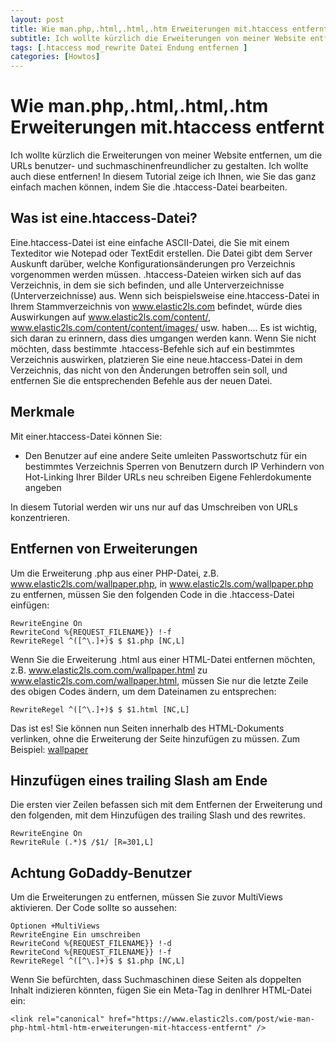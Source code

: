 ```yaml
---
layout: post
title: Wie man.php,.html,.html,.htm Erweiterungen mit.htaccess entfernt
subtitle: Ich wollte kürzlich die Erweiterungen von meiner Website entfernen, um die URLs benutzer- und suchmaschinenfreundlicher zu gestalten. Ich wollte auch diese entfernen! In diesem Tutorial zeige ich Ihnen, wie Sie das ganz einfach machen können.
tags: [.htaccess mod_rewrite Datei Endung entfernen ]
categories: [Howtos]
---
```

# Wie man.php,.html,.html,.htm Erweiterungen mit.htaccess entfernt

Ich wollte kürzlich die Erweiterungen von meiner Website entfernen, um die URLs benutzer- und suchmaschinenfreundlicher zu gestalten. Ich wollte auch diese entfernen! In diesem Tutorial zeige ich Ihnen, wie Sie das ganz einfach machen können, indem Sie die .htaccess-Datei bearbeiten.

## Was ist eine.htaccess-Datei?

Eine.htaccess-Datei ist eine einfache ASCII-Datei, die Sie mit einem Texteditor wie Notepad oder TextEdit erstellen. Die Datei gibt dem Server Auskunft darüber, welche Konfigurationsänderungen pro Verzeichnis vorgenommen werden müssen. .htaccess-Dateien wirken sich auf das Verzeichnis, in dem sie sich befinden, und alle Unterverzeichnisse (Unterverzeichnisse) aus. Wenn sich beispielsweise eine.htaccess-Datei in Ihrem Stammverzeichnis von www.elastic2ls.com befindet, würde dies Auswirkungen auf www.elastic2ls.com/content/, www.elastic2ls.com/content/content/images/ usw. haben.... Es ist wichtig, sich daran zu erinnern, dass dies umgangen werden kann. Wenn Sie nicht möchten, dass bestimmte .htaccess-Befehle sich auf ein bestimmtes Verzeichnis auswirken, platzieren Sie eine neue.htaccess-Datei in dem Verzeichnis, das nicht von den Änderungen betroffen sein soll, und entfernen Sie die entsprechenden Befehle aus der neuen Datei.

## Merkmale

Mit einer.htaccess-Datei können Sie:

*   Den Benutzer auf eine andere Seite umleiten Passwortschutz für ein bestimmtes Verzeichnis Sperren von Benutzern durch IP Verhindern von Hot-Linking Ihrer Bilder URLs neu schreiben Eigene Fehlerdokumente angeben

In diesem Tutorial werden wir uns nur auf das Umschreiben von URLs konzentrieren.

## Entfernen von Erweiterungen

Um die Erweiterung .php aus einer PHP-Datei, z.B. www.elastic2ls.com/wallpaper.php, in www.elastic2ls.com/wallpaper.php zu entfernen, müssen Sie den folgenden Code in die .htaccess-Datei einfügen:

```
RewriteEngine On
RewriteCond %{REQUEST_FILENAME}} !-f
RewriteRegel ^([^\.]+)$ $ $1.php [NC,L]
```

Wenn Sie die Erweiterung .html aus einer HTML-Datei entfernen möchten, z.B. www.elastic2ls.com.com/wallpaper.html zu www.elastic2ls.com.com/wallpaper.html, müssen Sie nur die letzte Zeile des obigen Codes ändern, um dem Dateinamen zu entsprechen:

```
RewriteRegel ^([^\.]+)$ $ $1.html [NC,L]
```

Das ist es! Sie können nun Seiten innerhalb des HTML-Dokuments verlinken, ohne die Erweiterung der Seite hinzufügen zu müssen. Zum Beispiel: [wallpaper](http://www.elastic2ls.com.com/wallpaper "wallpaper")

## Hinzufügen eines trailing Slash am Ende

Die ersten vier Zeilen befassen sich mit dem Entfernen der Erweiterung und den folgenden, mit dem Hinzufügen des trailing Slash und des rewrites.

```
RewriteEngine On
RewriteRule (.*)$ /$1/ [R=301,L]
```

## Achtung GoDaddy-Benutzer

Um die Erweiterungen zu entfernen, müssen Sie zuvor MultiViews aktivieren. Der Code sollte so aussehen:

```
Optionen +MultiViews
RewriteEngine Ein umschreiben
RewriteCond %{REQUEST_FILENAME}} !-d
RewriteCond %{REQUEST_FILENAME}} !-f
RewriteRegel ^([^\.]+)$ $ $1.php [NC,L]
```

Wenn Sie befürchten, dass Suchmaschinen diese Seiten als doppelten Inhalt indizieren könnten, fügen Sie ein Meta-Tag in denIhrer HTML-Datei ein:

```
<link rel="canonical" href="https://www.elastic2ls.com/post/wie-man-php-html-html-htm-erweiterungen-mit-htaccess-entfernt" />
```
